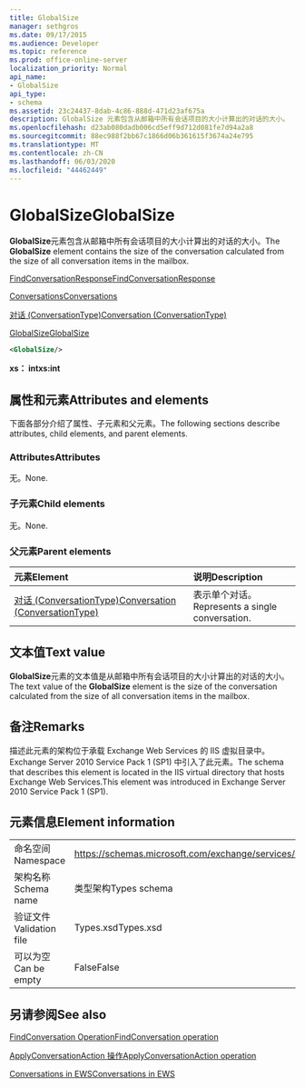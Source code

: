 ```yaml
---
title: GlobalSize
manager: sethgros
ms.date: 09/17/2015
ms.audience: Developer
ms.topic: reference
ms.prod: office-online-server
localization_priority: Normal
api_name:
- GlobalSize
api_type:
- schema
ms.assetid: 23c24437-8dab-4c86-888d-471d23af675a
description: GlobalSize 元素包含从邮箱中所有会话项目的大小计算出的对话的大小。
ms.openlocfilehash: d23ab080dadb006cd5eff9d712d081fe7d94a2a8
ms.sourcegitcommit: 88ec988f2bb67c1866d06b361615f3674a24e795
ms.translationtype: MT
ms.contentlocale: zh-CN
ms.lasthandoff: 06/03/2020
ms.locfileid: "44462449"
---
```

# <a name="globalsize"></a><span data-ttu-id="16954-103">GlobalSize</span><span class="sxs-lookup"><span data-stu-id="16954-103">GlobalSize</span></span>

<span data-ttu-id="16954-104">**GlobalSize**元素包含从邮箱中所有会话项目的大小计算出的对话的大小。</span><span class="sxs-lookup"><span data-stu-id="16954-104">The **GlobalSize** element contains the size of the conversation calculated from the size of all conversation items in the mailbox.</span></span> 
  
[<span data-ttu-id="16954-105">FindConversationResponse</span><span class="sxs-lookup"><span data-stu-id="16954-105">FindConversationResponse</span></span>](findconversationresponse.md)
  
[<span data-ttu-id="16954-106">Conversations</span><span class="sxs-lookup"><span data-stu-id="16954-106">Conversations</span></span>](conversations-ex15websvcsotherref.md)
  
[<span data-ttu-id="16954-107">对话 (ConversationType)</span><span class="sxs-lookup"><span data-stu-id="16954-107">Conversation (ConversationType)</span></span>](conversation-conversationtype.md)
  
[<span data-ttu-id="16954-108">GlobalSize</span><span class="sxs-lookup"><span data-stu-id="16954-108">GlobalSize</span></span>](globalsize.md)
  
```XML
<GlobalSize/>
```

 <span data-ttu-id="16954-109">**xs： int**</span><span class="sxs-lookup"><span data-stu-id="16954-109">**xs:int**</span></span>
## <a name="attributes-and-elements"></a><span data-ttu-id="16954-110">属性和元素</span><span class="sxs-lookup"><span data-stu-id="16954-110">Attributes and elements</span></span>

<span data-ttu-id="16954-111">下面各部分介绍了属性、子元素和父元素。</span><span class="sxs-lookup"><span data-stu-id="16954-111">The following sections describe attributes, child elements, and parent elements.</span></span>
  
### <a name="attributes"></a><span data-ttu-id="16954-112">Attributes</span><span class="sxs-lookup"><span data-stu-id="16954-112">Attributes</span></span>

<span data-ttu-id="16954-113">无。</span><span class="sxs-lookup"><span data-stu-id="16954-113">None.</span></span>
  
### <a name="child-elements"></a><span data-ttu-id="16954-114">子元素</span><span class="sxs-lookup"><span data-stu-id="16954-114">Child elements</span></span>

<span data-ttu-id="16954-115">无。</span><span class="sxs-lookup"><span data-stu-id="16954-115">None.</span></span>
  
### <a name="parent-elements"></a><span data-ttu-id="16954-116">父元素</span><span class="sxs-lookup"><span data-stu-id="16954-116">Parent elements</span></span>

|<span data-ttu-id="16954-117">**元素**</span><span class="sxs-lookup"><span data-stu-id="16954-117">**Element**</span></span>|<span data-ttu-id="16954-118">**说明**</span><span class="sxs-lookup"><span data-stu-id="16954-118">**Description**</span></span>|
|:-----|:-----|
|[<span data-ttu-id="16954-119">对话 (ConversationType)</span><span class="sxs-lookup"><span data-stu-id="16954-119">Conversation (ConversationType)</span></span>](conversation-conversationtype.md) <br/> |<span data-ttu-id="16954-120">表示单个对话。</span><span class="sxs-lookup"><span data-stu-id="16954-120">Represents a single conversation.</span></span>  <br/> |
   
## <a name="text-value"></a><span data-ttu-id="16954-121">文本值</span><span class="sxs-lookup"><span data-stu-id="16954-121">Text value</span></span>

<span data-ttu-id="16954-122">**GlobalSize**元素的文本值是从邮箱中所有会话项目的大小计算出的对话的大小。</span><span class="sxs-lookup"><span data-stu-id="16954-122">The text value of the **GlobalSize** element is the size of the conversation calculated from the size of all conversation items in the mailbox.</span></span> 
  
## <a name="remarks"></a><span data-ttu-id="16954-123">备注</span><span class="sxs-lookup"><span data-stu-id="16954-123">Remarks</span></span>

<span data-ttu-id="16954-124">描述此元素的架构位于承载 Exchange Web Services 的 IIS 虚拟目录中。Exchange Server 2010 Service Pack 1 (SP1) 中引入了此元素。</span><span class="sxs-lookup"><span data-stu-id="16954-124">The schema that describes this element is located in the IIS virtual directory that hosts Exchange Web Services.This element was introduced in Exchange Server 2010 Service Pack 1 (SP1).</span></span>
  
## <a name="element-information"></a><span data-ttu-id="16954-125">元素信息</span><span class="sxs-lookup"><span data-stu-id="16954-125">Element information</span></span>

|||
|:-----|:-----|
|<span data-ttu-id="16954-126">命名空间</span><span class="sxs-lookup"><span data-stu-id="16954-126">Namespace</span></span>  <br/> |https://schemas.microsoft.com/exchange/services/2006/types  <br/> |
|<span data-ttu-id="16954-127">架构名称</span><span class="sxs-lookup"><span data-stu-id="16954-127">Schema name</span></span>  <br/> |<span data-ttu-id="16954-128">类型架构</span><span class="sxs-lookup"><span data-stu-id="16954-128">Types schema</span></span>  <br/> |
|<span data-ttu-id="16954-129">验证文件</span><span class="sxs-lookup"><span data-stu-id="16954-129">Validation file</span></span>  <br/> |<span data-ttu-id="16954-130">Types.xsd</span><span class="sxs-lookup"><span data-stu-id="16954-130">Types.xsd</span></span>  <br/> |
|<span data-ttu-id="16954-131">可以为空</span><span class="sxs-lookup"><span data-stu-id="16954-131">Can be empty</span></span>  <br/> |<span data-ttu-id="16954-132">False</span><span class="sxs-lookup"><span data-stu-id="16954-132">False</span></span>  <br/> |
   
## <a name="see-also"></a><span data-ttu-id="16954-133">另请参阅</span><span class="sxs-lookup"><span data-stu-id="16954-133">See also</span></span>



[<span data-ttu-id="16954-134">FindConversation Operation</span><span class="sxs-lookup"><span data-stu-id="16954-134">FindConversation operation</span></span>](findconversation-operation.md)
  
[<span data-ttu-id="16954-135">ApplyConversationAction 操作</span><span class="sxs-lookup"><span data-stu-id="16954-135">ApplyConversationAction operation</span></span>](applyconversationaction-operation.md)


[<span data-ttu-id="16954-136">Conversations in EWS</span><span class="sxs-lookup"><span data-stu-id="16954-136">Conversations in EWS</span></span>](https://msdn.microsoft.com/library/91e64629-db6c-4c94-9dcb-d386232e8467%28Office.15%29.aspx)

